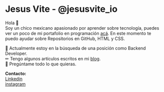 
# Jesus Vite - @jesusvite_io
Hola 👋<br>
Soy un chico mexicano apasionado por aprender sobre tecnología, puedes ver un poco de mi portafolio en programación [acá](https://jesusvite.github.io/ "link"). En este momento te puedo ayudar sobre Repositorios en GitHub, HTML y CSS.

🚀 Actualmente estoy en la búsqueda de una posición como Backend Developer.<br>
✏ Tengo algunos artículos escritos en mi [blog](https://jesusvite.github.io/paginas/weblog.html "weblog").<br>
💭 Pregúntame todo lo que quieras.

<b>Contacto:</b><br>
[Linkedin](https://www.linkedin.com/in/jesusnicolasvite/ "Linkedin")<br>
[instagram](https://www.instagram.com/jesusvite_io/ "instagram")
